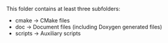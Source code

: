 This folder contains at least three subfolders:

 - cmake   -> CMake files
 - doc     -> Document files (including Doxygen generated files)
 - scripts -> Auxiliary scripts

